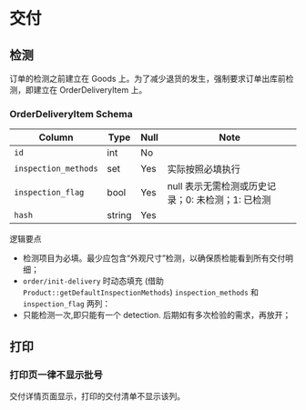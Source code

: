 # 交付

检测
---------------------------------------------------------------------------
订单的检测之前建立在 Goods 上。为了减少退货的发生，强制要求订单出库前检测，即建立在 OrderDeliveryItem 上。

### OrderDeliveryItem Schema
Column                              | Type      | Null | Note
------------------------------------|-----------|------|-------
`id`                                | int       | No   | 
`inspection_methods`                | set       | Yes  | 实际按照必填执行
`inspection_flag`                   | bool      | Yes  | null 表示无需检测或历史记录；0: 未检测；1: 已检测
`hash`                              | string    | Yes  |

逻辑要点

- 检测项目为必填。最少应包含“外观尺寸”检测，以确保质检能看到所有交付明细；
- `order/init-delivery` 时动态填充 (借助 `Product::getDefaultInspectionMethods`) `inspection_methods` 和 `inspection_flag` 两列：
- 只能检测一次,即只能有一个 detection. 后期如有多次检验的需求，再放开；

打印
---------------------------------------------------------------------------

### 打印页一律不显示批号
交付详情页面显示，打印的交付清单不显示该列。
